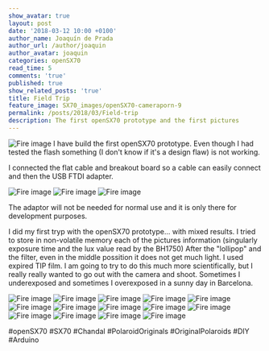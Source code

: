 ```yaml
---
show_avatar: true
layout: post
date: '2018-03-12 10:00 +0100'
author_name: Joaquín de Prada
author_url: /author/joaquin
author_avatar: joaquin
categories: openSX70
read_time: 5
comments: 'true'
published: true
show_related_posts: 'true'
title: Field Trip
feature_image: SX70_images/openSX70-cameraporn-9
permalink: /posts/2018/03/Field-trip
description: The first openSX70 prototype and the first pictures
---
```

![Fire image]({{site.url}}/{{site.baseurl}}img/2018/03/aladdin-camera-01.jpg)
I have build the first openSX70 prototype. Even though I had tested the flash something (I don't know if it's a design flaw) is not working.

I connected the flat cable and breakout board so a cable can easily connect and then the USB FTDI adapter. 

![Fire image]({{site.url}}/{{site.baseurl}}img/2018/03/aladdin-camera-03.jpg)
![Fire image]({{site.url}}/{{site.baseurl}}img/2018/03/aladdin-camera-04.jpg)
![Fire image]({{site.url}}/{{site.baseurl}}img/2018/03/aladdin-camera-05.jpg)

The adaptor will not be needed for normal use and it is only there for development purposes.

I did my first tryp with the openSX70 prototype... with mixed results. I tried to store in non-volatile memory each of the pictures information (singularly exposure time and the lux value read by the BH1750) After the "lollipop" and the filter, even in the middle possition it does not get much light.
I used expired TIP film.
I am going to try to do this much more scientifically, but I really really wanted to go out with the camera and shoot.
Sometimes I underexposed and sometimes I overexposed in a sunny day in Barcelona.

![Fire image]({{site.url}}/{{site.baseurl}}img/2018/03/20180310-Field-Trip-01.jpg)
![Fire image]({{site.url}}/{{site.baseurl}}img/2018/03/20180310-Field-Trip-02.jpg)
![Fire image]({{site.url}}/{{site.baseurl}}img/2018/03/20180310-Field-Trip-03.jpg)
![Fire image]({{site.url}}/{{site.baseurl}}img/2018/03/20180310-Field-Trip-04.jpg)
![Fire image]({{site.url}}/{{site.baseurl}}img/2018/03/20180310-Field-Trip-05.jpg)
![Fire image]({{site.url}}/{{site.baseurl}}img/2018/03/20180310-Field-Trip-06.jpg)
![Fire image]({{site.url}}/{{site.baseurl}}img/2018/03/20180310-Field-Trip-07.jpg)
![Fire image]({{site.url}}/{{site.baseurl}}img/2018/03/20180310-Field-Trip-08.jpg)
![Fire image]({{site.url}}/{{site.baseurl}}img/2018/03/20180310-Field-Trip-09.jpg)
![Fire image]({{site.url}}/{{site.baseurl}}img/2018/03/20180310-Field-Trip-10.jpg)
![Fire image]({{site.url}}/{{site.baseurl}}img/2018/03/20180310-Field-Trip-11.jpg)
![Fire image]({{site.url}}/{{site.baseurl}}img/2018/03/20180310-Field-Trip-12.jpg)
![Fire image]({{site.url}}/{{site.baseurl}}img/2018/03/20180310-Field-Trip-13.jpg)
![Fire image]({{site.url}}/{{site.baseurl}}img/2018/03/20180310-Field-Trip-14.jpg)


#openSX70 #SX70 #Chandal #PolaroidOriginals #OriginalPolaroids #DIY #Arduino
